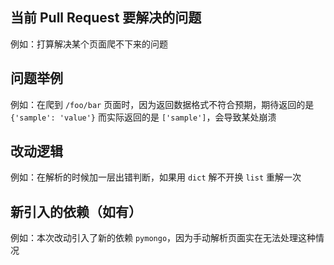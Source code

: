 ## 当前 Pull Request 要解决的问题

例如：打算解决某个页面爬不下来的问题

## 问题举例

例如：在爬到 `/foo/bar` 页面时，因为返回数据格式不符合预期，期待返回的是 `{'sample': 'value'}` 而实际返回的是 `['sample']`，会导致某处崩溃

## 改动逻辑

例如：在解析的时候加一层出错判断，如果用 `dict` 解不开换 `list` 重解一次

## 新引入的依赖（如有）

例如：本次改动引入了新的依赖 `pymongo`，因为手动解析页面实在无法处理这种情况
